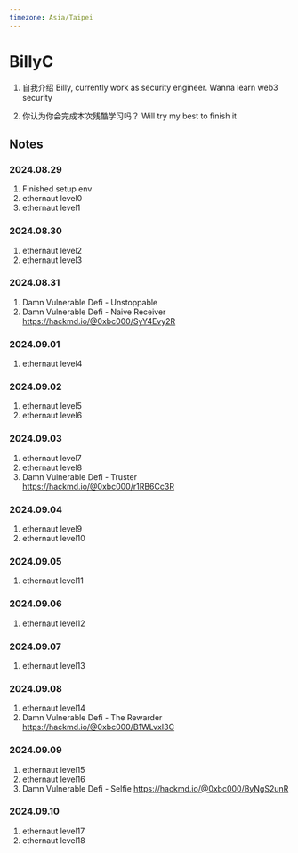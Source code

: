 ```yaml
---
timezone: Asia/Taipei
---
```



# BillyC

1. 自我介绍
Billy, currently work as security engineer. Wanna learn web3 security

2. 你认为你会完成本次残酷学习吗？
Will try my best to finish it

## Notes

<!-- Content_START -->

### 2024.08.29

1. Finished setup env
2. ethernaut level0
3. ethernaut level1


### 2024.08.30

1. ethernaut level2
2. ethernaut level3

### 2024.08.31
1. Damn Vulnerable Defi - Unstoppable
2. Damn Vulnerable Defi - Naive Receiver
https://hackmd.io/@0xbc000/SyY4Evy2R

### 2024.09.01
1. ethernaut level4

### 2024.09.02
1. ethernaut level5
2. ethernaut level6

### 2024.09.03
1. ethernaut level7
2. ethernaut level8
3. Damn Vulnerable Defi - Truster
https://hackmd.io/@0xbc000/r1RB6Cc3R 

### 2024.09.04
1. ethernaut level9
2. ethernaut level10

### 2024.09.05
1. ethernaut level11

### 2024.09.06
1. ethernaut level12

### 2024.09.07
1. ethernaut level13

### 2024.09.08
1. ethernaut level14
2. Damn Vulnerable Defi - The Rewarder
https://hackmd.io/@0xbc000/B1WLvxI3C

### 2024.09.09
1. ethernaut level15
2. ethernaut level16
3. Damn Vulnerable Defi - Selfie
https://hackmd.io/@0xbc000/ByNgS2unR

### 2024.09.10
1. ethernaut level17
2. ethernaut level18


<!-- Content_END -->
